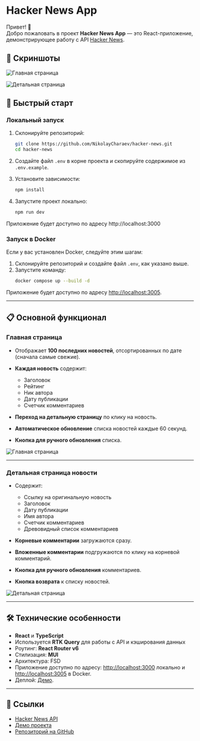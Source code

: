 
# Hacker News App  

Привет! 👋  
Добро пожаловать в проект **Hacker News App** — это React-приложение, демонстрирующее работу с API [Hacker News](https://news.ycombinator.com/).  

## 📸 Скриншоты  
![Главная страница](https://ltdfoto.ru/images/2024/11/30/SNIMOK-EKRANA-2024-11-30-V-12.55.22.png)

![Детальная страница](https://ltdfoto.ru/images/2024/11/30/SNIMOK-EKRANA-2024-11-30-V-12.55.51.png)


## 🚀 Быстрый старт  

### Локальный запуск  

1. Склонируйте репозиторий:
   ```bash
   git clone https://github.com/NikolayCharaev/hacker-news.git
   cd hacker-news
   ```

2. Создайте файл `.env` в корне проекта и скопируйте содержимое из `.env.example`.  

3. Установите зависимости:
   ```bash
   npm install
   ```

4. Запустите проект локально:
   ```bash
   npm run dev
   ```
Приложение будет доступно по адресу http://localhost:3000  

### Запуск в Docker  

Если у вас установлен Docker, следуйте этим шагам:  

1. Склонируйте репозиторий и создайте файл `.env`, как указано выше.  
2. Запустите команду:  
   ```bash
   docker compose up --build -d
   ```  

Приложение будет доступно по адресу [http://localhost:3005](http://localhost:3005).  

---

## 📋 Основной функционал  

### Главная страница  

* Отображает **100 последних новостей**, отсортированных по дате (сначала самые свежие).  
* **Каждая новость** содержит:  
  - Заголовок  
  - Рейтинг  
  - Ник автора  
  - Дату публикации  
  - Счетчик комментариев  

* **Переход на детальную страницу** по клику на новость.  
* **Автоматическое обновление** списка новостей каждые 60 секунд.  
* **Кнопка для ручного обновления** списка.  

![Главная страница](https://ltdfoto.ru/images/2024/11/30/SNIMOK-EKRANA-2024-11-30-V-12.55.22.png)

---

### Детальная страница новости  

* Содержит:  
  - Ссылку на оригинальную новость  
  - Заголовок  
  - Дату публикации  
  - Имя автора  
  - Счетчик комментариев  
  - Древовидный список комментариев  

* **Корневые комментарии** загружаются сразу.  
* **Вложенные комментарии** подгружаются по клику на корневой комментарий.  
* **Кнопка для ручного обновления** комментариев.  
* **Кнопка возврата** к списку новостей.  

![Детальная страница](https://ltdfoto.ru/images/2024/11/30/SNIMOK-EKRANA-2024-11-30-V-12.55.51.png)

---

## 🛠️ Технические особенности  

- **React** и **TypeScript**  
- Используется **RTK Query** для работы с API и кэширования данных  
- Роутинг: **React Router v6**  
- Стилизация: **MUI**  
- Архитектура: FSD
- Приложение доступно по адресу: [http://localhost:3000](http://localhost:3000) локально и [http://localhost:3005](http://localhost:3005) в Docker.  
- Деплой: [Демо](http://176.109.106.168:3005).  

---

## 🔗 Ссылки  

- [Hacker News API](https://github.com/HackerNews/API)  
- [Демо проекта](http://176.109.106.168:3005)  
- [Репозиторий на GitHub](https://github.com/yourusername/hacker-news)  

